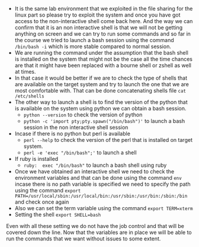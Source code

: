 - It is the same lab environment that we exploited in the file sharing for the linux part so please try to exploit the system and once you have got access to the non-interactive shell come back here. And the way we can confirm that it is an non interactive shell is that we will not be getting anything on screen and we can try to run some commands and so far in the course we tried to launch a bash session using the command `/bin/bash -i`  which is more stable compared to normal session.
- We are running the command under the assumption that the bash shell is installed on the system that might not be the case all the time chances are that it might have been replaced with a bourne shell or zshell as well at times.
- In that case it would be better if we are to check the type of shells that are available on the target system and try to launch the one that we are most comfortable with. That can be done concatenating shells file `cat /etc/shells` 
- The other way to launch a shell is to find the version of the python that is available on the system using python we can obtain a bash session.
	- `python --version` to check the version of python
	- `python -c 'import pty;pty.spawn("/bin/bash")'` to launch a bash session in the non interactive shell session
- Incase if there is no python but perl is available 
	- `perl --help` to check the version of the perl that is installed on target system.
	- `perl -e 'exec "/bin/bash";'` to launch a shell
- If ruby is installed
	- `ruby:  exec "/bin/bash"` to launch a bash shell using ruby
- Once we have obtained an interactive shell we need to check the environment variables and that can be done using the command `env` incase there is no path variable is specified we need to specify the path using the command `export PATH=/usr/local/sbin:/usr/local/bin:/usr/sbin:/usr/bin:/sbin:/bin` and check once again
- Also we can set the term variable using the command `export TERM=xterm`
- Setting the shell `export SHELL=bash`

Even with all these setting we do not have the job control and that will be covered down the line. Now that the variables are in place we will be able to run the commands that we want without issues to some extent.